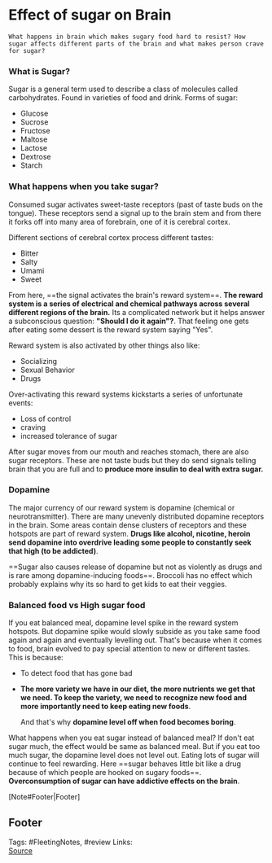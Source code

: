# Effect of sugar on Brain

`What happens in brain which makes sugary food hard to resist? How sugar affects different parts of the brain and what makes person crave for sugar?`

### What is Sugar?

Sugar is a general term used to describe a class of molecules called carbohydrates. Found in varieties of food and drink. Forms of sugar:

* Glucose
* Sucrose
* Fructose
* Maltose
* Lactose
* Dextrose
* Starch

### What happens when you take sugar?

Consumed sugar activates sweet-taste receptors \(past of taste buds on the tongue\). These receptors send a signal up to the brain stem and from there it forks off into many area of forebrain, one of it is cerebral cortex.

Different sections of cerebral cortex process different tastes:

* Bitter
* Salty
* Umami
* Sweet

From here, ==the signal activates the brain's reward system==. **The reward system is a series of electrical and chemical pathways across several different regions of the brain.** Its a complicated network but it helps answer a subconscious question: **"Should I do it again"?**. That feeling one gets after eating some dessert is the reward system saying "Yes".

Reward system is also activated by other things also like:

* Socializing
* Sexual Behavior
* Drugs

Over-activating this reward systems kickstarts a series of unfortunate events:

* Loss of control
* craving
* increased tolerance of sugar

After sugar moves from our mouth and reaches stomach, there are also sugar receptors. These are not taste buds but they do send signals telling brain that you are full and to **produce more insulin to deal with extra sugar.**

### Dopamine

The major currency of our reward system is dopamine \(chemical or neurotransmitter\). There are many unevenly distributed dopamine receptors in the brain. Some areas contain dense clusters of receptors and these hotspots are part of reward system. **Drugs like alcohol, nicotine, heroin send dopamine into overdrive leading some people to constantly seek that high \(to be addicted\)**.

==Sugar also causes release of dopamine but not as violently as drugs and is rare among dopamine-inducing foods==. Broccoli has no effect which probably explains why its so hard to get kids to eat their veggies.

### Balanced food vs High sugar food

If you eat balanced meal, dopamine level spike in the reward system hotspots. But dopamine spike would slowly subside as you take same food again and again and eventually levelling out. That's because when it comes to food, brain evolved to pay special attention to new or different tastes. This is because:

* To detect food that has gone bad
* **The more variety we have in our diet, the more nutrients we get that we need. To keep the variety, we need to recognize new food and more importantly need to keep eating new foods**. 

  And that's why **dopamine level off when food becomes boring**. 

What happens when you eat sugar instead of balanced meal? If don't eat sugar much, the effect would be same as balanced meal. But if you eat too much sugar, the dopamine level does not level out. Eating lots of sugar will continue to feel rewarding. Here ==sugar behaves little bit like a drug because of which people are hooked on sugary foods==. **Overconsumption of sugar can have addictive effects on the brain**.

\[Note\#Footer\|Footer\]

## Footer

Tags: \#FleetingNotes, \#review Links:  
[Source](https://www.youtube.com/watch?index=4&edufilter=NULL&list=RDCMUCsooa4yRKGN_zEE8iknghZA&ab_channel=TED-Ed&v=lEXBxijQREo)

